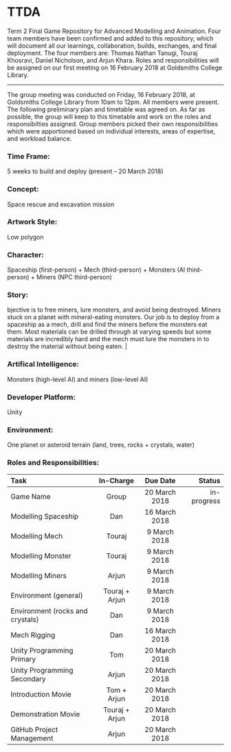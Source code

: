 # TTDA
Term 2 Final Game Repository for Advanced Modelling and Animation. Four team members have been confirmed and added to this repository, which will document all our learnings, collaboration, builds, exchanges, and final deployment. The four members are: Thomas Nathan Tanugi, Touraj Khosravi, Daniel Nicholson, and Arjun Khara. Roles and responsibilities will be assigned on our first meeting on 16 February 2018 at Goldsmiths College Library.

---

The group meeting was conducted on Friday, 16 February 2018, at Goldsmiths College Library from 10am to 12pm. All members were present. The following preliminary plan and timetable was agreed on. As far as possible, the group will keep to this timetable and work on the roles and responsibilties assigned. Group members picked their own responsibilities which were apportioned based on individual interests, areas of expertise, and workload balance.


### Time Frame: 
5 weeks to build and deploy (present – 20 March 2018)

### Concept:
Space rescue and excavation mission

### Artwork Style:
Low polygon

### Character:
Spaceship (first-person) + Mech (third-person) + Monsters (AI third-person) + Miners (NPC third-person)

### Story:
bjective is to free miners, lure monsters, and avoid being destroyed. Miners stuck on a planet with mineral-eating monsters. Our job is to deploy from a spaceship as a mech, drill and find the miners before the monsters eat them. Most materials can be drilled through at varying speeds but some materials are incredibly hard and the mech must lure the monsters in to destroy the material without being eaten. |

### Artifical Intelligence:
Monsters (high-level AI) and miners (low-level AI)

### Developer Platform:
Unity

### Environment:
One planet or asteroid terrain (land, trees, rocks + crystals, water)


### Roles and Responsibilities:

| Task  | In-Charge | Due Date | Status
| :------------- | :-------------: | :------------: | ------------: |
| Game Name | Group | 20 March 2018 | in-progress |
| Modelling Spaceship | Dan | 16 March 2018 | |
| Modelling Mech | Touraj | 9 March 2018 | |
| Modelling Monster | Touraj | 9 March 2018 | |
| Modelling Miners | Arjun | 9 March 2018 | |
| Environment (general) | Touraj + Arjun | 9 March 2018 | |
| Environment (rocks and crystals) | Dan  | 9 March 2018 | |
| Mech Rigging | Dan | 16 March 2018 | |
| Unity Programming Primary | Tom | 20 March 2018 | |
| Unity Programming Secondary | Arjun | 20 March 2018  | |
| Introduction Movie | Tom + Arjun | 20 March 2018 | |
| Demonstration Movie | Touraj + Arjun | 20 March 2018 | |
| GitHub Project Management | Arjun | 20 March 2018 | |
